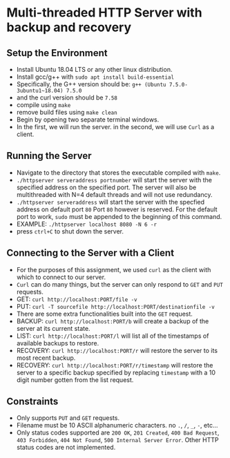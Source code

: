 # Multi-threaded HTTP Server with backup and recovery


## Setup the Environment
* Install Ubuntu 18.04 LTS or any other linux distribution.
* Install gcc/g++ with `sudo apt install build-essential`
* Specifically, the G++ version should be: `g++ (Ubuntu 7.5.0-3ubuntu1~18.04) 7.5.0`
* and the curl version should be `7.58`
* compile using `make`
* remove build files using `make clean`
* Begin by opening two separate terminal windows.
* In the first, we will run the server. in the second, we will use `Curl` as a client.

## Running the Server
* Navigate to the directory that stores the executable compiled with `make`.
* `./httpserver serveraddress portnumber` will start the server with the specified address on the specified port. The server will also be multithreaded with N=4 default threads and will not use redundancy.
* `./httpserver serveraddress` will start the server with the specfied address on default port `80` Port `80` however is reserved. For the default port to work, `sudo` must be appended to the beginning of this command.
* EXAMPLE: `./httpserver localhost 8080 -N 6 -r`
* press `ctrl+C` to shut down the server.

## Connecting to the Server with a Client
* For the purposes of this assignment, we used `curl` as the client with which to connect to our server.
* `Curl` can do many things, but the server can only respond to `GET` and `PUT` requests.
* GET: `curl http://localhost:PORT/file -v`
* PUT: `curl -T sourcefile http://localhost:PORT/destinationfile -v`
* There are some extra functionalities built into the `GET` request.
* BACKUP: `curl http://localhost:PORT/b` will create a backup of the server at its current state.
* LIST: `curl http://localhost:PORT/l` will list all of the timestamps of available backups to restore.
* RECOVERY: `curl http://localhost:PORT/r` will restore the server to its most recent backup.
* RECOVERY: `curl http://localhost:PORT/r/timestamp` will restore the server to a specific backup specified by replacing `timestamp` with a 10 digit number gotten from the list request.


## Constraints
* Only supports `PUT` and `GET` requests.
* Filename must be 10 ASCII alphanumeric characters. no `.`, `/`, `_`, `-`, etc...
* Only status codes supported are `200 OK`, `201 Created`, `400 Bad Request`, `403 Forbidden`, `404 Not Found`, `500 Internal Server Error`. Other HTTP status codes are not implemented.
